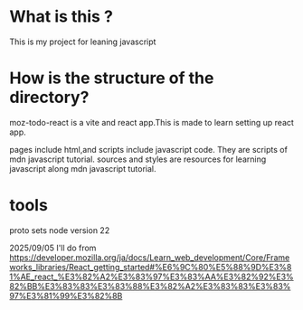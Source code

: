 # What is this ?
This is my project for leaning javascript

# How is the structure of the directory?
moz-todo-react is a vite and react app.This is made to learn setting up react app.

pages include html,and scripts include javascript code. They are scripts of mdn javascript tutorial.
sources and styles are resources for learning javascript along mdn javascript tutorial.

# tools
proto sets node version 22

2025/09/05
I'll do from
https://developer.mozilla.org/ja/docs/Learn_web_development/Core/Frameworks_libraries/React_getting_started#%E6%9C%80%E5%88%9D%E3%81%AE_react_%E3%82%A2%E3%83%97%E3%83%AA%E3%82%92%E3%82%BB%E3%83%83%E3%83%88%E3%82%A2%E3%83%83%E3%83%97%E3%81%99%E3%82%8B